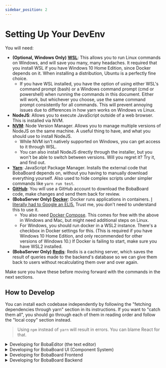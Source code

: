 ```yaml
---
sidebar_position: 2
---
```


# Setting Up Your DevEnv

You will need:

 - **(Optional, Windows Only)** [**WSL**](https://docs.microsoft.com/en-us/windows/wsl/install-win10): This allows you to run Linux commands on Windows, and will save you many, many headaches. It required that you install WSL if you have Windows 10 Home Edition, since Docker depends on it. When installing a distribution, Ubuntu is a perfectly fine choice.
    - If you have WSL installed, you have the option of using either WSL's command prompt (bash) or a Windows command prompt (cmd or powershell) when running the commands in this document. Either will work, but whichever you choose, use the same command prompt consistently for all commands. This will prevent annoying issues due to differences in how yarn works on Windows vs Linux.
 - **NodeJS**: Allows you to execute JavaScript outside of a web browser. This is installed via NVM.
 - [**NVM**](https://github.com/nvm-sh/nvm): Node Version Manager. Allows you to manage multiple versions of NodeJS on the same machine. A useful thing to have, and what you should use to install NodeJS.
    - While NVM isn't natively supported on Windows, you can get access to it through WSL.
    - You can also install NodeJS directly through the installer, but you won't be able to switch between versions. Will you regret it? Try it, and find out.
 - [**Yarn**](https://classic.yarnpkg.com/en/): JavaScript Package Manager. Installs the external code that BobaBoard depends on, without you having to manually download everything yourself. Also used to hide complex scripts under simpler commands like `yarn run test`.
 - [**GitHub**](https://github.com/): You will use a GitHub account to download the BobaBoard code, make changes and send them back for review.
 - **(BobaServer Only)** [**Docker**](https://www.docker.com/products/docker-desktop): Docker runs applications in containers. [I literally had to Google an ELI5.](https://www.reddit.com/r/docker/comments/9xwlg6/can_anyone_eli5_what_docker_is_and_its_practical/) Trust me, you don't need to understand this to use it.
    - You also need [Docker Compose](https://docs.docker.com/compose/install/). This comes for free with the above in Windows and Mac, but might need additional steps on Linux.
    - For Windows, you should run docker in a WSL2 instance. There's a checkbox in Docker settings for this. (This is required if you have Windows 10 Home Edition, and only recommended for other versions of Windows 10.) If Docker is failing to start, make sure you have WSL2 installed.
 - **(BobaServer Only)** [**Redis**](https://redis.io/topics/quickstart): Redis is a caching server, which saves the result of queries made to the backend's database so we can give them back to users without recalculating them over and over again.
 
Make sure you have these before moving forward with the commands in the next sections.

## How to Develop

You can install each codebase independently by following the "fetching dependencies through yarn" section in its instructions. If you want to "catch them all", you should go through each of them in reading order and follow the "local copy" section instead.

> Using `npm` instead of `yarn` will result in errors. You can blame React for that.

<details>
<summary>Developing for BobaEditor (the text editor)</summary>

### How to Install & Run

```
# First installation only:
git clone https://github.com/essential-randomness/boba-editor.git
cd boba-editor
yarn install
# What you will need to run every time:
yarn run storybook
```

You should now have a DevServer open at http://localhost:6006 that will look something like [the online demo](https://bobaeditor.netlify.app/).

Embeds that rely on [iFramely](https://github.com/itteco/iframely) won't work out of the box. If you're developing for embeds, you have two options:
1. **Connect to the BobaBoard embeds service**: Given that the embeds service isn't accepting connections from localhost for security reasons, you will need to install an "Allow CORS extension" ([example for Chrome](https://chrome.google.com/webstore/detail/allow-cors-access-control/lhobafahddgcelffkeicbaginigeejlf?hl=en)). Once you allow CORS in your browser window, embeds should automatically start working.
2. **Run iFramely on your own machine**: I don't see why you would want to do this, unless you're fiddling with iFramely's setup. You can run storybook pointing to a localhost instance of iFramely by using the `yarn run storybook:local-embeds` command. To run your own iFramely you can use the instructions [here](https://iframely.com/docs/host). You will also likely need BobaBoard's iframely config as a started config. You can ask the webmaster for a copy of this file.
</details>

<details>
<summary>Developing for BobaBoard UI (Component System)</summary>

> BobaBoard UI lists BobaEditor as a peer dependency. This means that, while BobaEditor won't be installed automatically by `yarn install`, it is required for BobaBoard UI to run.

```
# First installation only:
git clone https://github.com/essential-randomness/bobaboard-ui.git
cd bobaboard-ui
yarn install

### HERE YOU WILL NEED TO INSTALL BOBAEDITOR ###
### See next sections to choose which route ###

# What you will need to run every time:
yarn run storybook
```

### Installing BobaBoard UI, fetching BobaEditor through yarn

You should follow these instructions if you don't intend to make changes to BobaEditor, or don't care about running the latest version of BobaEditor.

> **Note**: not running the latest version might incur in some surprising problems, in case of incompatible changes. If you run into problems, contact the webmaster to get a new version of BobaEditor released. **Since the webmaster isn't regularly releasing npm updates, let her know if you wish to go this route.** `Last release: v0.0.10 on 3/15/21.`

The easiest way to install BobaEditor is to run `yarn install @bobaboard/boba-editor`. This will install the latest "released" version of BobaEditor in your codebase.

```
### Run the "first installation instructions" above. ###

yarn install @bobaboard/boba-editor

### You can now continue with the rest of the instructions. ###
```

### Installing BobaBoard UI, using a local BobaEditor copy

You should follow these instructions if you want to make parallel changes to BobaEditor as part of updating BobaBoard UI

```
### Run the "BobaEditor first installation instructions" above. ###
### You should now be in the BobaEditor folder. ###
yarn run build
yarn link
cd ..
### Run the "BobaBoard UI first installation instructions" above. ###
### You should now be in the BobaBoard UI folder. ###
yarn link @bobaboard/boba-editor
### You can now continue with the rest of the instructions. ###
```

If you make changes to BobaEditor and want to see them reflected in BobaBoard UI, run `yarn run build` in the boba-editor folder. BobaBoard UI should pick up the changes.
</details>

<details>
<summary>Developing for BobaBoard Frontend</summary>

> This is currently a private repository. Contact the BobaLord for access!

BobaBoard Frontend depends on BobaBoard UI.

```
# First installation only:
git clone https://github.com/essential-randomness/boba-frontend.git
cd boba-frontend
yarn install

### HERE YOU WILL NEED TO INSTALL BOBABOARD-UI ###
### See next sections to choose which route ###

# What you will need to run every time:
yarn run dev:stage
```

> The above command (`yarn run dev:stage`) connects to the real server and database. Any post you make on your local machine will be reflected on the real server! Yes, this means you can make people have a really bad time if you want.
> Do not make me revoke your access!

If you want (or need) to run the frontend connected to a local DB/server, follow the instructions to launch BobaServer and then run `yarn run dev`.

### Installing BobaFrontend, fetching BobaBoard UI through yarn

You should follow these instructions if you don't intend to make changes to BobaBoard UI, or don't care about running the latest version of BobaBoard UI.

> **Note**: not running the latest version might incur in some surprising problems, in case of incompatible changes. If you run into problems, contact the webmaster to get a new version of BobaBoard UI released. **Since the webmaster isn't regularly releasing npm updates, let her know if you wish to go this route.**

The easiest way to install BobaEditor is to run `yarn install @bobaboard/ui-components`. This will install the latest "released" version of BobaBoard UI in your codebase.

```
### Run the "first installation instructions" above. ###

yarn install @bobaboard/ui-components

### You can now continue with the rest of the instructions. ###
```

### Installing BobaFrontend, using a local BobaBoard UI copy

You should follow these instructions if you want to make parallel changes to BobaBoard UI as part of updating BobaFrontend.

```
### Run the "BobaBoard UI first installation instructions" above. ###
### You should now be in the bobaboard-ui folder. ###
yarn run build
yarn link
cd ..
### Run the "first installation instructions" above for BobaFrontend. ###
cd boba-frontend
yarn link @bobaboard/ui-components
### You can now continue with the rest of the instructions. ###
```

If you make changes to BobaBoard UI and want to see them reflected in BobaFrontend run `yarn run build` in the bobaboard-ui folder. BobaFrontend should pick up the changes when the website is reloaded.
</details>

<details>
<summary>Developing for BobaBoard Backend</summary>

> This is currently a private repository. Contact the BobaLord for access!

> x2 : make sure you have [Docker](https://www.docker.com/products/docker-desktop) installed. This is the only codebase that needs it.

> x3 : make sure you have [Redis](https://redis.io/) installed. This is the only codebase that needs it.

```
# First installation only:
git clone https://github.com/essential-randomness/bobaserver.git
cd bobaserver
yarn install
# Create the .env files containing the secrets for our test DB
touch .env
echo "POSTGRES_USER=the_amazing_bobaboard" >> .env
echo "POSTGRES_PASSWORD=how_secure_can_this_db_be" >> .env
echo "POSTGRES_DB=bobaboard_test" >> .env
echo "POSTGRES_PORT=35432" >> .env
echo "GOOGLE_APPLICATION_CREDENTIALS_PATH=../firebase-sdk.json" >> .env
echo "FORCED_USER=c6HimTlg2RhVH3fC1psXZORdLcx2" >> .env
echo "REDIS_HOST=localhost" >> .env
echo "REDIS_PORT=6379" >> .env
touch firebase-sdk.json
# Download the file right after these instructions and copy its content within
# the firebase SDK file you just created.

# What you will need to run every time:
yarn run start-db
redis-server
yarn run dev:watch
```

Download this file, and copy its content to the `firebase-sdk.json` file you created in the previous step. This gives you read access to the firebase users DB, but no write access.

**Not sure whether to add this here, so leaving it off.**

> To log in, you can use your credential for the OG BobaBoard website, which will be associated with Bobatan's test account on the local server. Actions you take won't be reflected in production, so test away!

The above command will automatically restart your server on any code change you make. For some edits, like updates to .sql files, you might need to restart it manually.

You can also run tests by using the `yarn run test:watch` command.

You can test the backend in two ways: **with [Postman](https://www.postman.com/downloads/)**, which helps you send requests directly to the server, or by running BobaFrontend with `yarn run dev`.

### How to Set Up Postman

TODO
</details>